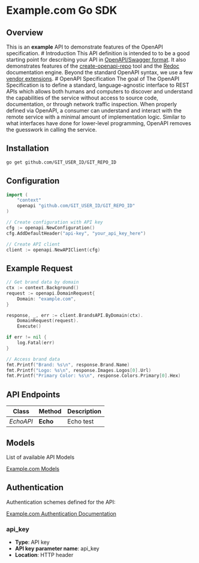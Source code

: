 # Example.com Go SDK

## Overview

This is an **example** API to demonstrate features of the OpenAPI specification. # Introduction This API definition is intended to to be a good starting point for describing your API in [OpenAPI/Swagger format](https://github.com/OAI/OpenAPI-Specification/blob/master/versions/3.0.2.md). It also demonstrates features of the [create-openapi-repo](https://github.com/Redocly/create-openapi-repo) tool and the [Redoc](https://github.com/Redocly/Redoc) documentation engine. Beyond the standard OpenAPI syntax, we use a few  [vendor extensions](https://github.com/Redocly/Redoc/blob/master/docs/redoc-vendor-extensions.md). # OpenAPI Specification The goal of The OpenAPI Specification is to define a standard, language-agnostic interface to REST APIs which allows both humans and computers to discover and understand the capabilities of the service without access to source code, documentation, or through network traffic inspection. When properly defined via OpenAPI, a consumer can  understand and interact with the remote service with a minimal amount of implementation logic. Similar to what interfaces have done for lower-level programming, OpenAPI removes the guesswork in calling the service. 

## Installation

```bash
go get github.com/GIT_USER_ID/GIT_REPO_ID
```

## Configuration

```go
import (
    "context"
    openapi "github.com/GIT_USER_ID/GIT_REPO_ID"
)

// Create configuration with API key
cfg := openapi.NewConfiguration()
cfg.AddDefaultHeader("api-key", "your_api_key_here")

// Create API client
client := openapi.NewAPIClient(cfg)
```

## Example Request

```go
// Get brand data by domain
ctx := context.Background()
request := openapi.DomainRequest{
    Domain: "example.com",
}

response, _, err := client.BrandsAPI.ByDomain(ctx).
    DomainRequest(request).
    Execute()

if err != nil {
    log.Fatal(err)
}

// Access brand data
fmt.Printf("Brand: %s\n", response.Brand.Name)
fmt.Printf("Logo: %s\n", response.Images.Logos[0].Url)
fmt.Printf("Primary Color: %s\n", response.Colors.Primary[0].Hex)
```

## API Endpoints

Class | Method | Description
------------ | ------------- | -------------
*EchoAPI* | **Echo** | Echo test


## Models

List of available API Models

[Example.com Models](http://localhost:4321/docs/api-docs/models)

## Authentication

Authentication schemes defined for the API:

[Example.com Authentication Documentation](http://localhost:4321/docs/authentication)


### api_key

- **Type**: API key
- **API key parameter name**: api_key
- **Location**: HTTP header

